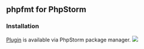 ## phpfmt for PhpStorm

### Installation

[Plugin](https://plugins.jetbrains.com/plugin/8110?pr=) is available via PhpStorm package manager. 
![](https://plugins.jetbrains.com/files/8110/screenshot_15594.png)

